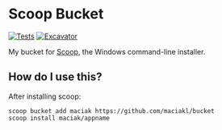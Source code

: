 # Scoop Bucket

<!-- Uncomment the following line after replacing placeholders -->
[![Tests](https://github.com/maciakl/bucket/actions/workflows/ci.yml/badge.svg)](https://github.com/maciakl/bucket/actions/workflows/ci.yml) [![Excavator](https://github.com/maciakl/bucket/actions/workflows/excavator.yml/badge.svg)](https://github.com/maciakl/bucket/actions/workflows/excavator.yml)

My bucket for [Scoop](https://scoop.sh), the Windows command-line installer.

## How do I use this?

After installing scoop:


    scoop bucket add maciak https://github.com/maciakl/bucket
    scoop install maciak/appname

